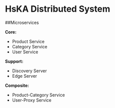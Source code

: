 # HsKA Distributed System

##Microservices

**Core:**

 - Product Service
 - Category Service
 - User Service

**Support:**

   - Discovery Server
   - Edge Server

**Composite:**

  - Product-Category Service
  - User-Proxy Service
